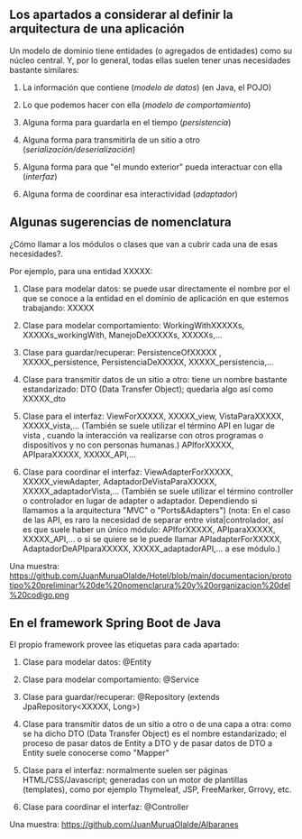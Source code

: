 ## Los apartados a considerar al definir la arquitectura de una aplicación

Un modelo de dominio tiene entidades (o agregados de entidades) como su núcleo central. Y, por lo general, todas ellas suelen tener unas necesidades bastante similares:

1. La información que contiene (*modelo de datos*) (en Java, el POJO)

2. Lo que podemos hacer con ella (*modelo de comportamiento*)

3. Alguna forma para guardarla en el tiempo (*persistencia*)

4. Alguna forma para transmitirla de un sitio a otro (*serialización/deserialización*)

5. Alguna forma para que "el mundo exterior" pueda interactuar con ella (*interfaz*)

6. Alguna forma de coordinar esa interactividad (*adaptador*)


## Algunas sugerencias de nomenclatura

¿Cómo llamar a los módulos o clases que van a cubrir cada una de esas necesidades?. 

Por ejemplo, para una entidad XXXXX:

1. Clase para modelar datos: se puede usar directamente el nombre por el que se conoce a la entidad en el dominio de aplicación en que estemos trabajando: XXXXX

2. Clase para modelar comportamiento: WorkingWithXXXXXs, XXXXXs_workingWith, ManejoDeXXXXXs, XXXXXs,...

3. Clase para guardar/recuperar: PersistenceOfXXXXX , XXXXX_persistence, PersistenciaDeXXXXX, XXXXX_persistencia,...

4. Clase para transmitir datos de un sitio a otro: tiene un nombre bastante estandarizado: DTO (Data Transfer Object); quedaria algo así como XXXXX_dto

5. Clase para el interfaz: ViewForXXXXX, XXXXX_view, VistaParaXXXXX, XXXXX_vista,...  (También se suele utilizar el término API en lugar de vista , cuando la interacción va realizarse con otros programas o dispositivos y no con personas humanas.) APIforXXXXX, APIparaXXXXX, XXXXX_API,...

6. Clase para coordinar el interfaz: ViewAdapterForXXXXX, XXXXX_viewAdapter, AdaptadorDeVistaParaXXXXX, XXXXX_adaptadorVista,...  (También se suele utilizar el término controller o controlador en lugar de adapter o adaptador. Dependiendo si llamamos a la arquitectura "MVC" o "Ports&Adapters") (nota: En el caso de las API, es raro la necesidad de separar entre vista|controlador, así es que suele haber un único módulo: APIforXXXXX, APIparaXXXXX, XXXXX_API,... o si se quiere se le puede llamar APIadapterForXXXXX, AdaptadorDeAPIparaXXXXX, XXXXX_adaptadorAPI,... a ese módulo.)

Una muestra: https://github.com/JuanMuruaOlalde/Hotel/blob/main/documentacion/prototipo%20preliminar%20de%20nomenclarura%20y%20organizacion%20del%20codigo.png


## En el framework Spring Boot de Java

El propio framework provee las etiquetas para cada apartado:

1. Clase para modelar datos: @Entity

2. Clase para modelar comportamiento: @Service

3. Clase para guardar/recuperar: @Repository    (extends JpaRepository<XXXXX, Long>)

4. Clase para transmitir datos de un sitio a otro o de una capa a otra: como se ha dicho DTO (Data Transfer Object) es el nombre estandarizado; el proceso de pasar datos de Entity a DTO y de pasar datos de DTO a Entity suele conocerse como "Mapper"

5. Clase para el interfaz: normalmente suelen ser páginas HTML/CSS/Javascript; generadas con un motor de plantillas (templates), como por ejemplo Thymeleaf, JSP, FreeMarker, Grrovy, etc.

6. Clase para coordinar el interfaz: @Controller

Una muestra: https://github.com/JuanMuruaOlalde/Albaranes

